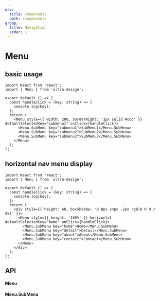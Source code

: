 ```yaml
---
nav:
  title: Components
  path: /components
group:
  title: Navigation
  order: 1
---
```


# Menu

## basic usage

```tsx
import React from 'react';
import { Menu } from 'ultra-design';

export default () => {
  const handleClick = (key: string) => {
    console.log(key);
  };
  return (
    <Menu style={{ width: 200, borderRight: '1px solid #ccc' }} defaultSelectedKey="submenu1" onClick={handleClick}>
      <Menu.SubMenu key="submenu1">SubMenu1</Menu.SubMenu>
      <Menu.SubMenu key="submenu2">SubMenu2</Menu.SubMenu>
      <Menu.SubMenu key="submenu3">SubMenu3</Menu.SubMenu>
    </Menu>
  );
};
```

## horizontal nav menu display

```tsx
import React from 'react';
import { Menu } from 'ultra-design';

export default () => {
  const handleClick = (key: string) => {
    console.log(key);
  };
  return (
    <div style={{ height: 60, boxShadow: '0 8px 24px -2px rgb(0 0 0 / 5%)' }}>
      <Menu style={{ height: '100%' }} horizontal defaultSelectedKey="home" onClick={handleClick}>
        <Menu.SubMenu key="home">Home</Menu.SubMenu>
        <Menu.SubMenu key="detail">Detail</Menu.SubMenu>
        <Menu.SubMenu key="about">About</Menu.SubMenu>
        <Menu.SubMenu key="contact">Contact</Menu.SubMenu>
      </Menu>
    </div>
  );
};
```

## API

#### Menu

<API hideTitle src="./menu.tsx" />

#### Menu.SubMenu

<API hideTitle src="./sub-menu.tsx" />
